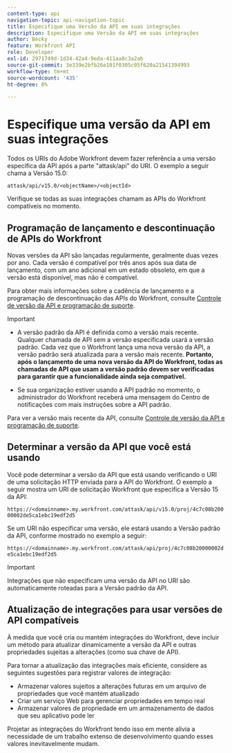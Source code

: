 ```yaml
---
content-type: api
navigation-topic: api-navigation-topic
title: Especifique uma Versão da API em suas integrações
description: Especifique uma Versão da API em suas integrações
author: Becky
feature: Workfront API
role: Developer
exl-id: 2971749d-1d34-42a4-9eda-411aa8c3a2ab
source-git-commit: 3e339e2bfb26e101f0305c05f620a21541394993
workflow-type: tm+mt
source-wordcount: '435'
ht-degree: 0%

---
```


# Especifique uma versão da API em suas integrações

Todos os URIs do Adobe Workfront devem fazer referência a uma versão específica da API após a parte &quot;attask/api&quot; do URI. O exemplo a seguir chama a Versão 15.0:

`attask/api/v15.0/<objectName>/<objectId>`

Verifique se todas as suas integrações chamam as APIs do Workfront compatíveis no momento.

## Programação de lançamento e descontinuação de APIs do Workfront

Novas versões da API são lançadas regularmente, geralmente duas vezes por ano. Cada versão é compatível por três anos após sua data de lançamento, com um ano adicional em um estado obsoleto, em que a versão está disponível, mas não é compatível.

Para obter mais informações sobre a cadência de lançamento e a programação de descontinuação das APIs do Workfront, consulte [Controle de versão da API e programação de suporte](../../wf-api/api/api-version-support-schedule.md).

>[!IMPORTANT]
>
>* A versão padrão da API é definida como a versão mais recente. Qualquer chamada de API sem a versão especificada usará a versão padrão. Cada vez que o Workfront lança uma nova versão da API, a versão padrão será atualizada para a versão mais recente. **Portanto, após o lançamento de uma nova versão da API do Workfront, todas as chamadas de API que usam a versão padrão devem ser verificadas para garantir que a funcionalidade ainda seja compatível.**
>
>* Se sua organização estiver usando a API padrão no momento, o administrador do Workfront receberá uma mensagem do Centro de notificações com mais instruções sobre a API padrão.
>
>Para ver a versão mais recente da API, consulte [Controle de versão da API e programação de suporte](../../wf-api/api/api-version-support-schedule.md).


## Determinar a versão da API que você está usando

Você pode determinar a versão da API que está usando verificando o URI de uma solicitação HTTP enviada para a API do Workfront. O exemplo a seguir mostra um URI de solicitação Workfront que especifica a Versão 15 da API:

`https://<domainname>.my.workfront.com/attask/api/v15.0/proj/4c7c08b20000002de5ca1ebc19edf2d5`

Se um URI não especificar uma versão, ele estará usando a Versão padrão da API, conforme mostrado no exemplo a seguir:

`https://<domainname>.my.workfront.com/attask/api/proj/4c7c08b20000002de5ca1ebc19edf2d5`

>[!IMPORTANT]
>
> Integrações que não especificam uma versão da API no URI são automaticamente roteadas para a Versão padrão da API.

## Atualização de integrações para usar versões de API compatíveis

À medida que você cria ou mantém integrações do Workfront, deve incluir um método para atualizar dinamicamente a versão da API e outras propriedades sujeitas a alterações (como sua chave de API).

Para tornar a atualização das integrações mais eficiente, considere as seguintes sugestões para registrar valores de integração:

* Armazenar valores sujeitos a alterações futuras em um arquivo de propriedades que você mantém atualizado
* Criar um serviço Web para gerenciar propriedades em tempo real
* Armazenar valores de propriedade em um armazenamento de dados que seu aplicativo pode ler

Projetar as integrações do Workfront tendo isso em mente alivia a necessidade de um trabalho extenso de desenvolvimento quando esses valores inevitavelmente mudam.
